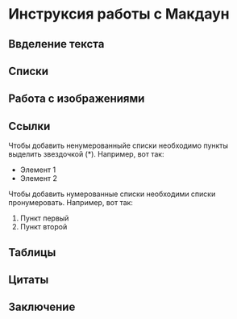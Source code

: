 # Инструксия работы с Макдаун

## Ввделение текста

## Списки

## Работа с изображениями

## Cсылки

Чтобы добавить ненумерованныйе списки необходимо пункты выделить звездочкой (*). Например, вот так: 
* Элемент 1
* Элемент 2

Чтобы добавить нумерованные списки необходими списки пронумеровать. Например, вот так:
1. Пункт первый
2. Пункт второй

## Таблицы

## Цитаты

## Заключение
